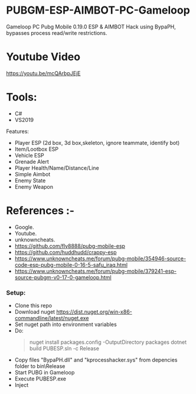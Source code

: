 # PUBGM-ESP-AIMBOT-PC-Gameloop
Gameloop PC Pubg Mobile 0.19.0 ESP &amp; AIMBOT Hack using BypaPH, bypasses process read/write restrictions.

# Youtube Video

https://youtu.be/mcQArbpJEjE

# Tools:
- C#
- VS2019

Features:
- Player ESP (2d box, 3d box,skeleton, ignore teammate, identify bot)
- Item/Lootbox ESP
- Vehicle ESP
- Grenade Alert
- Player Health/Name/Distance/Line
- Simple Aimbot
- Enemy State
- Enemy Weapon

# References :-
- Google.
- Youtube.
- unknowncheats.
- https://github.com/fly8888/pubg-mobile-esp
- https://github.com/huddhudd/crappy-esp
- https://www.unknowncheats.me/forum/pubg-mobile/354946-source-code-esp-pubg-mobile-0-16-5-safu_iraq.html
- https://www.unknowncheats.me/forum/pubg-mobile/379241-esp-source-pubgm-v0-17-0-gameloop.html


### Setup:
- Clone this repo
- Download nuget <https://dist.nuget.org/win-x86-commandline/latest/nuget.exe>
- Set nuget path into environment variables
- Do:
  > nuget install packages.config -OutputDirectory packages
  > dotnet build PUBESP.sln -c Release
- Copy files "BypaPH.dll" and "kprocesshacker.sys" from depencies folder to bin\Release
- Start PUBG in Gameloop
- Execute PUBESP.exe
- Inject
